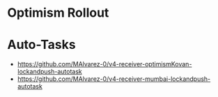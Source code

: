 # Optimism Rollout

# Auto-Tasks

- https://github.com/MAlvarez-0/v4-receiver-optimismKovan-lockandpush-autotask
- https://github.com/MAlvarez-0/v4-receiver-mumbai-lockandpush-autotask
